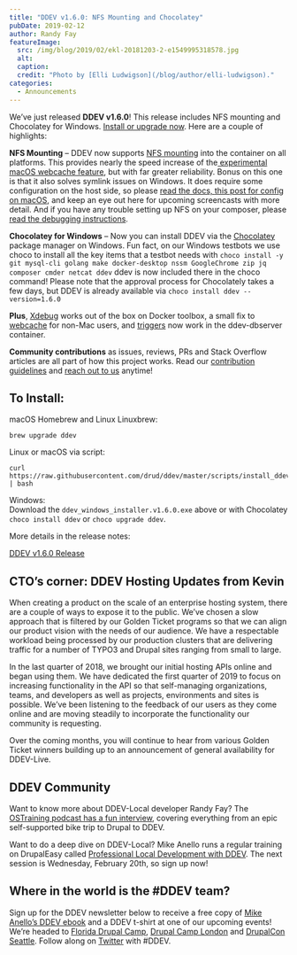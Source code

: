 ```yaml
---
title: "DDEV v1.6.0: NFS Mounting and Chocolatey"
pubDate: 2019-02-12
author: Randy Fay
featureImage:
  src: /img/blog/2019/02/ekl-20181203-2-e1549995318578.jpg
  alt:
  caption:
  credit: "Photo by [Elli Ludwigson](/blog/author/elli-ludwigson)."
categories:
  - Announcements
---
```


We’ve just released **DDEV v1.6.0**! This release includes NFS mounting and Chocolatey for Windows. [Install or upgrade now](https://github.com/drud/ddev/releases). Here are a couple of highlights:

**NFS Mounting** – DDEV now supports [NFS mounting](https://github.com/drud/ddev/pull/1396) into the container on all platforms. This provides nearly the speed increase of the[ experimental macOS webcache feature](https://ddev.com/ddev-local/ddev-locals-new-webcache-feature/), but with far greater reliability. Bonus on this one is that it also solves symlink issues on Windows. It does require some configuration on the host side, so please [read the docs, ](https://ddev.readthedocs.io/en/latest/users/performance/#using-nfs-to-mount-the-project-into-the-container) [this post for config on macOS](https://ddev.com/ddev-local/ddev-local-nfs-mounting-setup-macos/), and keep an eye out here for upcoming screencasts with more detail. And if you have any trouble setting up NFS on your composer, please [read the debugging instructions](https://ddev.readthedocs.io/en/latest/users/performance/#debugging-ddev-start-failures-with-nfs%5Fmount%5Fenabled-true).

**Chocolatey for Windows** – Now you can install DDEV via the [Chocolatey](https://chocolatey.org/) package manager on Windows. Fun fact, on our Windows testbots we use choco to install all the key items that a testbot needs with `choco install -y git mysql-cli golang make docker-desktop nssm GoogleChrome zip jq composer cmder netcat ddev` ddev is now included there in the choco command! Please note that the approval process for Chocolately takes a few days, but DDEV is already available via `choco install ddev --version=1.6.0`

**Plus**, [Xdebug](https://github.com/drud/ddev/pull/1391) works out of the box on Docker toolbox, a small fix to [webcache](https://github.com/drud/ddev/pull/1390) for non-Mac users, and [triggers](https://github.com/drud/ddev/pull/1399) now work in the ddev-dbserver container.

**Community contributions** as issues, reviews, PRs and Stack Overflow articles are all part of how this project works. Read our [contribution guidelines](https://github.com/drud/ddev/blob/master/CONTRIBUTING.md) and [reach out to us](https://ddev.readthedocs.io/en/stable/#support) anytime!

## To Install:

macOS Homebrew and Linux Linuxbrew: 

```
brew upgrade ddev
```

Linux or macOS via script:

```
curl https://raw.githubusercontent.com/drud/ddev/master/scripts/install_ddev.sh | bash
```

Windows:  
Download the `ddev_windows_installer.v1.6.0.exe` above or with Chocolatey `choco install ddev` or `choco upgrade ddev`.

More details in the release notes:

[DDEV v1.6.0 Release](https://github.com/drud/ddev/releases/tag/v1.6.0)

## CTO’s corner: DDEV Hosting Updates from Kevin

When creating a product on the scale of an enterprise hosting system, there are a couple of ways to expose it to the public. We’ve chosen a slow approach that is filtered by our Golden Ticket programs so that we can align our product vision with the needs of our audience. We have a respectable workload being processed by our production clusters that are delivering traffic for a number of TYPO3 and Drupal sites ranging from small to large.

In the last quarter of 2018, we brought our initial hosting APIs online and began using them. We have dedicated the first quarter of 2019 to focus on increasing functionality in the API so that self-managing organizations, teams, and developers as well as projects, environments and sites is possible. We’ve been listening to the feedback of our users as they come online and are moving steadily to incorporate the functionality our community is requesting.

Over the coming months, you will continue to hear from various Golden Ticket winners building up to an announcement of general availability for DDEV-Live.

## DDEV Community

Want to know more about DDEV-Local developer Randy Fay? The [OSTraining podcast has a fun interview](https://www.ostraining.com/blog/podcasting/randy-ddev/), covering everything from an epic self-supported bike trip to Drupal to DDEV.

Want to do a deep dive on DDEV-Local? Mike Anello runs a regular training on DrupalEasy called [Professional Local Development with DDEV](https://www.drupaleasy.com/ddev). The next session is Wednesday, February 20th, so sign up now!

## Where in the world is the #DDEV team?

Sign up for the DDEV newsletter below to receive a free copy of [Mike Anello’s DDEV ebook](https://www.amazon.com/Local-Development-Explained-Step-Step/dp/1731048858/ref=tmm%5Fpap%5Fswatch%5F0) and a DDEV t-shirt at one of our upcoming events! We’re headed to [Florida Drupal Camp](https://www.fldrupal.camp/), [Drupal Camp London](http://drupalcamp.london) and [DrupalCon Seattle](https://events.drupal.org/seattle2019). Follow along on [Twitter](https://twitter.com/drud) with #DDEV.
